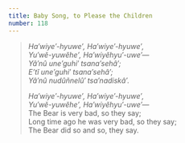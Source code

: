```yaml
---
title: Baby Song, to Please the Children
number: 118
---
```


  > _Ha′wiye′-hyuwe′, Ha′wiye′-hyuwe′,_<br />
  > _Yu′wĕ-yuwĕhe′, Ha′wiyĕhyu′-uwe′—_<br />
  > _Yâ′nû une′guhi′ tsana′sehâ′;_<br />
  > _Eʼtĭ une′guhi′ tsana′sehâ′;_<br />
  > _Yâ′nû nudûñnelû′ tsa′nadiskâ′._<br />
  > 
  > _Ha′wiye′-hyuwe′, Ha′wiye′-hyuwe′,_<br />
  > _Yu′wĕ-yuwĕhe′, Ha′wiyĕhyu′-uwe′—_<br />
  > The Bear is very bad, so they say;<br />
  > Long time ago he was very bad, so they say;<br />
  > The Bear did so and so, they say.<br />
